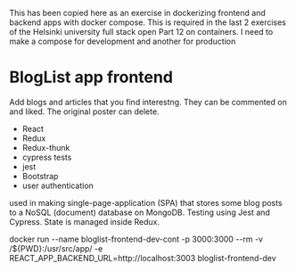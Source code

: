 This has been copied here as an exercise in dockerizing frontend and backend apps with docker compose. This is required in the last 2 exercises of the Helsinki university full stack  open Part 12 on containers. I need to make a compose for development and another for production

<h1>BlogList app frontend</h1>
Add blogs and articles that you find interestng. They can be commented on and liked. The original poster can delete.

* React
* Redux
* Redux-thunk
* cypress tests
* jest
* Bootstrap
* user authentication


 used in making single-page-application (SPA) that stores some blog posts
 to a NoSQL (document) database on MongoDB. Testing using Jest and Cypress.
 State is managed inside Redux.


docker run --name bloglist-frontend-dev-cont -p 3000:3000 --rm -v /${PWD}:/usr/src/app/ -e REACT_APP_BACKEND_URL=http://localhost:3003 bloglist-frontend-dev